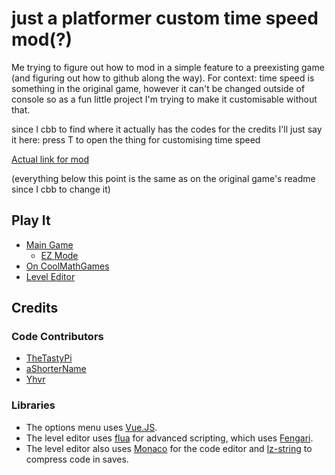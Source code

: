# just a platformer custom time speed mod(?)

Me trying to figure out how to mod in a simple feature to a preexisting game (and figuring out how to github along the way).
For context: time speed is something in the original game, however it can't be changed outside of console so as a fun little project I'm trying to make it customisable without that.

since I cbb to find where it actually has the codes for the credits I'll just say it here: press T to open the thing for customising time speed

[Actual link for mod](https://fishydids.github.io/just-a-platformer-custom-time-speed-mod/)

(everything below this point is the same as on the original game's readme since I cbb to change it)

## Play It

- [Main Game](https://thetastypi.github.io/just-a-platformer/index.html)
  - [EZ Mode](https://thetastypi.github.io/just-a-platformer/easy/index.html)
- [On CoolMathGames](https://www.coolmathgames.com/0-just-a-platformer)
- [Level Editor](https://thetastypi.github.io/just-a-platformer/levelEditor/index.html)

## Credits

### Code Contributors

- [TheTastyPi](https://thetastypi.github.io/)
- [aShorterName](https://github.com/aShorterName)
- [Yhvr](https://yhvr.me/)

### Libraries

- The options menu uses [Vue.JS](https://vuejs.org/).
- The level editor uses [flua](https://github.com/fiatjaf/flua) for advanced scripting, which uses [Fengari](https://fengari.io/).
- The level editor also uses [Monaco](https://github.com/Microsoft/monaco-editor) for the code editor and [lz-string](https://github.com/pieroxy/lz-string/) to compress code in saves.
